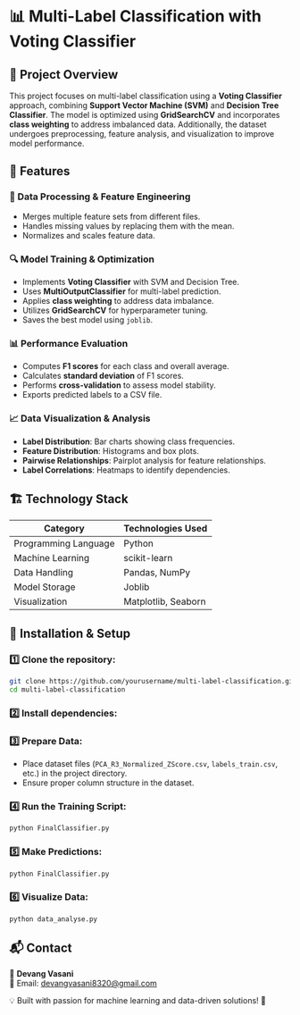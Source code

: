 # 📊 Multi-Label Classification with Voting Classifier

## 🚀 Project Overview
This project focuses on multi-label classification using a **Voting Classifier** approach, combining **Support Vector Machine (SVM)** and **Decision Tree Classifier**. The model is optimized using **GridSearchCV** and incorporates **class weighting** to address imbalanced data. Additionally, the dataset undergoes preprocessing, feature analysis, and visualization to improve model performance.

## 🎯 Features
### 🔢 Data Processing & Feature Engineering
- Merges multiple feature sets from different files.
- Handles missing values by replacing them with the mean.
- Normalizes and scales feature data.

### 🔍 Model Training & Optimization
- Implements **Voting Classifier** with SVM and Decision Tree.
- Uses **MultiOutputClassifier** for multi-label prediction.
- Applies **class weighting** to address data imbalance.
- Utilizes **GridSearchCV** for hyperparameter tuning.
- Saves the best model using `joblib`.

### 📊 Performance Evaluation
- Computes **F1 scores** for each class and overall average.
- Calculates **standard deviation** of F1 scores.
- Performs **cross-validation** to assess model stability.
- Exports predicted labels to a CSV file.

### 📈 Data Visualization & Analysis
- **Label Distribution**: Bar charts showing class frequencies.
- **Feature Distribution**: Histograms and box plots.
- **Pairwise Relationships**: Pairplot analysis for feature relationships.
- **Label Correlations**: Heatmaps to identify dependencies.

## 🏗️ Technology Stack
| Category          | Technologies Used |
|------------------|-----------------|
| Programming Language | Python |
| Machine Learning | scikit-learn |
| Data Handling | Pandas, NumPy |
| Model Storage | Joblib |
| Visualization | Matplotlib, Seaborn |

## 🚀 Installation & Setup
### 1️⃣ Clone the repository:
```bash
git clone https://github.com/yourusername/multi-label-classification.git
cd multi-label-classification
```
### 2️⃣ Install dependencies:

### 3️⃣ Prepare Data:
- Place dataset files (`PCA_R3_Normalized_ZScore.csv`, `labels_train.csv`, etc.) in the project directory.
- Ensure proper column structure in the dataset.

### 4️⃣ Run the Training Script:
```bash
python FinalClassifier.py
```
### 5️⃣ Make Predictions:
```bash
python FinalClassifier.py
```
### 6️⃣ Visualize Data:
```bash
python data_analyse.py
```

## 📬 Contact
👤 **Devang Vasani**  
📧 Email: devangvasani8320@gmail.com  

💡 Built with passion for machine learning and data-driven solutions! 🚀

